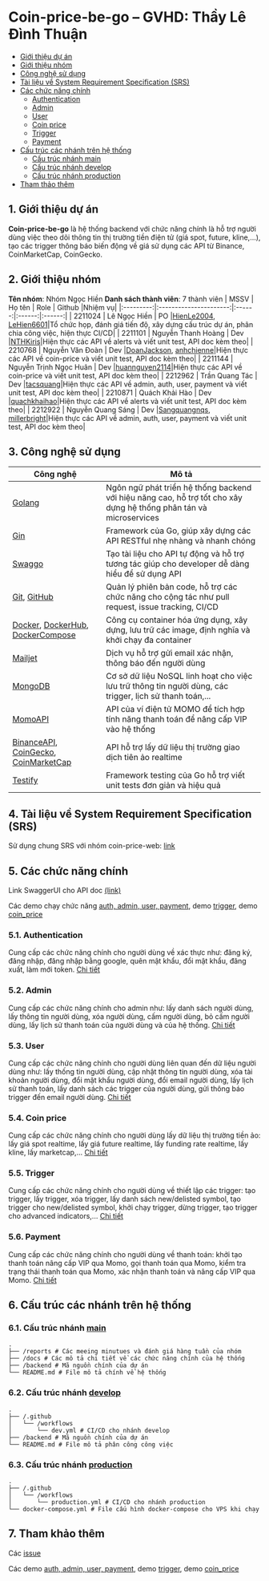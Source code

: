 # **Coin-price-be-go – GVHD: Thầy Lê Đình Thuận**
- [Giới thiệu dự án](#1-giới-thiệu-dự-án)
- [Giới thiệu nhóm](#2-giới-thiệu-nhóm)
- [Công nghệ sử dụng](#3-công-nghệ-sử-dụng)
- [Tài liệu về System Requirement Specification (SRS)](#4-tài-liệu-về-system-requirement-specification-srs)
- [Các chức năng chính](#5-các-chức-năng-chính-api-doc)
    - [Authentication](#51-authentication)
    - [Admin](#52-admin)
    - [User](#53-user)
    - [Coin price](#54-coin-price)
    - [Trigger](#55-trigger)
    - [Payment](#56-payment)
- [Cấu trúc các nhánh trên hệ thống](#6-cấu-trúc-các-nhánh-trên-hệ-thống)
    - [Cấu trúc nhánh main](#61-cấu-trúc-nhánh-main)
    - [Cấu trúc nhánh develop](#62-cấu-trúc-nhánh-develop)
    - [Cấu trúc nhánh production](#63-cấu-trúc-nhánh-production)
- [Tham thảo thêm](#7-tham-khảo-thêm)
## **1. Giới thiệu dự án**
**Coin-price-be-go** là hệ thống backend với chức năng chính là hỗ trợ người dùng việc theo dõi thông tin thị trường tiền điện tử (giá spot, future, kline,...), tạo các trigger thông báo biến động về giá sử dụng các API từ Binance, CoinMarketCap, CoinGecko.
## **2. Giới thiệu nhóm**
**Tên nhóm**: Nhóm Ngọc Hiền
**Danh sách thành viên**: 7 thành viên
|    MSSV   |         Họ tên         |  Role  | Github |Nhiệm vụ|
|:---------:|:----------------------:|:------:|:------:|:------:|
|  2211024  |      Lê Ngọc Hiền      | PO     |[HienLe2004](https://github.com/HienLe2004), [LeHien6601](https://github.com/LeHien6601)|Tổ chức họp, đánh giá tiến độ, xây dựng cấu trúc dự án, phân chia công việc, hiện thực CI/CD|
|  2211101  |   Nguyễn Thanh Hoàng   | Dev    |[NTHKiris](https://github.com/NTHKiris)|Hiện thực các API về alerts và viết unit test, API doc kèm theo|
|  2210768  |    Nguyễn Văn Đoàn     | Dev    |[DoanJackson](https://github.com/DoanJackson), [anhchienne](https://github.com/anhchienne)|Hiện thực các API về coin-price và viết unit test, API doc kèm theo|
|  2211144  | Nguyễn Trịnh Ngọc Huân | Dev    |[huannguyen2114](https://github.com/huannguyen2114)|Hiện thực các API về coin-price và viết unit test, API doc kèm theo|
|  2212962  |     Trần Quang Tác     | Dev    |[tacsquang](https://github.com/tacsquang)|Hiện thực các API về admin, auth, user, payment và viết unit test, API doc kèm theo|
|  2210871  |     Quách Khải Hào     | Dev    |[quachkhaihao](https://github.com/quachkhaihao)|Hiện thực các API về alerts và viết unit test, API doc kèm theo|
|  2212922  |    Nguyễn Quang Sáng   | Dev    |[Sangquangnqs](https://github.com/Sangquangnqs), [millerbright](https://github.com/millerbright)|Hiện thực các API về admin, auth, user, payment và viết unit test, API doc kèm theo|

## **3. Công nghệ sử dụng**
| Công nghệ | Mô tả |
|-------------|----------|
|[Golang](https://go.dev/)|Ngôn ngữ phát triển hệ thống backend với hiệu năng cao, hỗ trợ tốt cho xây dựng hệ thống phân tán và microservices|
|[Gin](https://gin-gonic.com/)|Framework của Go, giúp xây dựng các API RESTful nhẹ nhàng và nhanh chóng|
|[Swaggo](https://github.com/swaggo/swag)|Tạo tài liệu cho API tự động và hỗ trợ tương tác giúp cho developer dễ dàng hiểu để sử dụng API|
|[Git](https://git-scm.com/), [GitHub](https://github.com/)|Quản lý phiên bản code, hỗ trợ các chức năng cho cộng tác như pull request, issue tracking, CI/CD|
|[Docker](https://www.docker.com/), [DockerHub](https://hub.docker.com/), [DockerCompose](https://docs.docker.com/compose/)|Công cụ container hóa ứng dụng, xây dựng, lưu trữ các image, định nghĩa và khởi chạy đa container|
|[Mailjet](https://www.mailjet.com/)|Dịch vụ hỗ trợ gửi email xác nhận, thông báo đến người dùng|
|[MongoDB](https://www.mongodb.com/)|Cơ sở dữ liệu NoSQL linh hoạt cho việc lưu trữ thông tin người dùng, các trigger, lịch sử thanh toán,...|
|[MomoAPI](https://developers.momo.vn/v2/#/)|API của ví điện tử MOMO để tích hợp tính năng thanh toán để nâng cấp VIP vào hệ thống|
|[BinanceAPI](https://www.binance.com/en/binance-api), [CoinGecko](https://www.coingecko.com/en/api), [CoinMarketCap](https://coinmarketcap.com/api/)|API hỗ trợ lấy dữ liệu thị trường giao dịch tiên ảo realtime|
|[Testify](https://github.com/stretchr/testify)|Framework testing của Go hỗ trợ viết unit tests đơn giản và hiệu quả|
## **4. Tài liệu về System Requirement Specification (SRS)**
Sử dụng chung SRS với nhóm coin-price-web: [link](https://github.com/dath-241/coin-price-web/blob/main/Documents/System%20Requirement%20Specification/Crypto_Market_SRS.pdf)
## **5. Các chức năng chính** 
Link SwaggerUI cho API doc [(link)](https://a1-price.thuanle.me/docs/index.html)

Các demo chạy chức năng [auth, admin, user, payment](https://drive.google.com/drive/u/0/folders/1K-4gh6WLLL45MHfxtsAJNu-4GHYpwoAY), demo [trigger](https://github.com/dath-241/coin-price-be-go/issues/4), demo [coin_price](https://documenter.getpostman.com/view/40206908/2sAYBaAVZH)
### **5.1. Authentication**
Cung cấp các chức năng chính cho người dùng về xác thực như: đăng ký, đăng nhập, đăng nhập bằng google, quên mật khẩu, đổi mật khẩu, đăng xuất, làm mới token.
[Chi tiết](https://github.com/dath-241/coin-price-be-go/blob/main/docs/auth_admin_user_payment.md#i-hi%E1%BB%87n-th%E1%BB%B1c-api-v%E1%BB%81-x%C3%A1c-th%E1%BB%B1c-authentication)
### **5.2. Admin**
Cung cấp các chức năng chính cho admin như: lấy danh sách người dùng, lấy thông tin người dùng, xóa người dùng, cấm người dùng, bỏ cấm người dùng, lấy lịch sử thanh toán của người dùng và của hệ thống.
[Chi tiết](https://github.com/dath-241/coin-price-be-go/blob/main/docs/auth_admin_user_payment.md#ii-hi%E1%BB%87n-th%E1%BB%B1c-api-v%E1%BB%81-admin-management)
### **5.3. User**
Cung cấp các chức năng chính cho người dùng liên quan đến dữ liệu người dùng như: lấy thống tin người dùng, cập nhật thông tin người dùng, xóa tài khoản người dùng, đổi mật khẩu người dùng, đổi email người dùng, lấy lịch sử thanh toán, lấy danh sách các trigger của người dùng, gửi thông báo trigger đến email người dùng.
[Chi tiết](https://github.com/dath-241/coin-price-be-go/blob/main/docs/auth_admin_user_payment.md#iii-hi%E1%BB%87n-th%E1%BB%B1c-api-v%E1%BB%81-user-management)
### **5.4. Coin price**
Cung cấp các chức năng chính cho người dùng lấy dữ liệu thị trường tiền ảo: lấy giá spot realtime, lấy giá future realtime, lấy funding rate realtime, lấy kline, lấy marketcap,...
[Chi tiết](https://github.com/dath-241/coin-price-be-go/blob/main/docs/coin_price.md)
### **5.5. Trigger**
Cung cấp các chức năng chính cho người dùng về thiết lập các trigger: tạo trigger, lấy trigger, xóa trigger, lấy danh sách new/delisted symbol, tạo trigger cho new/delisted symbol, khởi chạy trigger, dừng trigger, tạo trigger cho advanced indicators,...
[Chi tiết](https://github.com/dath-241/coin-price-be-go/blob/main/docs/trigger.md)
### **5.6. Payment**
Cung cấp các chức năng chính cho người dùng về thanh toán: khởi tạo thanh toán nâng cấp VIP qua Momo, gọi thanh toán qua Momo, kiểm tra trạng thái thanh toán qua Momo, xác nhận thanh toán và nâng cấp VIP qua Momo.
[Chi tiết](https://github.com/dath-241/coin-price-be-go/blob/main/docs/auth_admin_user_payment.md#iv-hi%E1%BB%87n-th%E1%BB%B1c-api-v%E1%BB%81-payment)
## **6. Cấu trúc các nhánh trên hệ thống**
### **6.1. Cấu trúc nhánh** [main](https://github.com/dath-241/coin-price-be-go/tree/main)
```plaintext
.
├── /reports # Các meeing minutues và đánh giá hàng tuần của nhóm
├── /docs # Các mô tả chi tiết về các chức năng chính của hệ thống
├── /backend # Mã nguồn chính của dự án
└── README.md # File mô tả chính về hệ thống
```
### **6.2. Cấu trúc nhánh** [develop](https://github.com/dath-241/coin-price-be-go/tree/develop)
```plaintext
.
├── /.github
│   └── /workflows 
│       └── dev.yml # CI/CD cho nhánh develop
├── /backend # Mã nguồn chính của dự án
└── README.md # File mô tả phân công công việc
```
### **6.3. Cấu trúc nhánh** [production](https://github.com/dath-241/coin-price-be-go/tree/production)
```plaintext
.
├── /.github
│   └── /workflows 
│       └── production.yml # CI/CD cho nhánh production
└── docker-compose.yml # File cấu hình docker-compose cho VPS khi chạy 
```


## **7. Tham khảo thêm**
Các [issue](https://github.com/dath-241/coin-price-be-go/issues)

Các demo [auth, admin, user, payment](https://drive.google.com/drive/u/0/folders/1K-4gh6WLLL45MHfxtsAJNu-4GHYpwoAY), demo [trigger](https://github.com/dath-241/coin-price-be-go/issues/4), demo [coin_price](https://documenter.getpostman.com/view/40206908/2sAYBaAVZH)


